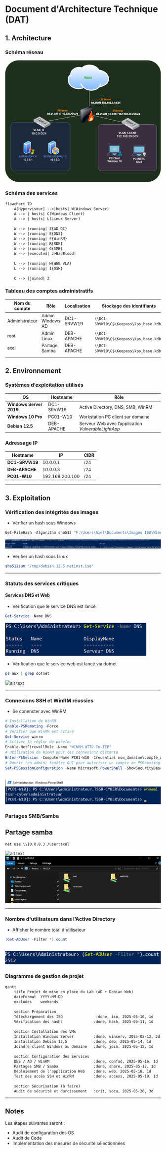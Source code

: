 
# Document d'Architecture Technique (DAT)

## 1. Architecture

### Schéma réseau

![alt text](<Lab_BadBlood.drawio.png>)


### Schéma des services

```mermaid
flowchart TD
    A[Hyperviseur] -->|hosts| W(Windows Server)
    A --> | hosts| C(Windows Client)
    A --> | hosts| L(Linux Server)

    W --> |running| Z{AD DC}
    W --> |running| E{DNS}
    W --> |running| F{WinRM}
    W --> |running| R{RDP}
    W --> |running| G{SMB} 
    W --> |executed| J>BadBlood] 

    L --> |running| H{WEB VLA}
    L --> |running| I{SSH}

    C --> |joined| Z
```



### Tableau des comptes administratifs

| Nom du compte        | Rôle              | Localisation   | Stockage des identifiants         |
|---------------------|------------------|----------------|---------------------------------------|
| Administrateur    | Admin Windows AD   | DC1-SRVW19     | `\\DC1-SRVW19\C$\Keepass\kps_base.kdbx`  |
| root                | Admin Linux        | DEB-APACHE     | `\\DC1-SRVW19\C$\Keepass\kps_base.kdbx`   |
|       axel           |  Partage Samba   |  DEB-APACHE   |   `\\DC1-SRVW19\C$\Keepass\kps_base.kdbx`  |
|                     |                     |               |                                           |
|                      |                       |                 |                                          


## 2. Environnement

### Systèmes d’exploitation utilisés
|        OS                 | Hostname   |            Rôle                              |
|--------------------------|------------|---------------------------------------------------|                
| **Windows Server 2019**  | DC1-SRVW19 | Active Directory, DNS, SMB, WinRM                | 
|  **Windows 10 Pro**       | PC01-W10   | Workstation PC client sur domaine                 | 
|  **Debian 12.5**         | DEB-APACHE | Serveur Web avec l’application _VulnerableLightApp_ | 

### Adressage IP

|        Hostname          |   IP        |  CIDR   |
|------------------------|--------------|---------|               
| **DC1-SRVW19**          | 10.0.0.1         | /24 |
|   **DEB-APACHE**        | 10.0.0.3        | /24 |
|  **PC01-W10**         | 192.168.200.100    |  /24 |

---

## 3. Exploitation

### Vérification des intégrités des images

* Vérifier un hash sous Windows
```powershell
Get-FileHash -Algorithm sha512 "F:\Users\Axel\Documents\Images ISO\Windows\Win 11\Win11_24H2_French_x64.iso"
```
![alt text](<File_Hash.png>)

* Vérifier un hash sous Linux
```bash
sha512sum "/tmp/debian.12.5.netinst.iso"
```
---

### Statuts des services critiques

#### Services DNS et Web

* Vérification que le service DNS est lancé 
```powershell
Get-Service -Name DNS
```
![alt text](<Check_DNS_Service.png>)
* Vérification que le service web est lancé via dotnet
```bash
ps aux | grep dotnet
```
![alt text](<Vérif_dotnet.png>)

---

### Connexions SSH et WinRM réussies

* Se conencter avec WinRM
```powershell
# Installation de WinRM
Enable-PSRemoting -Force
# Vérifier que WinRM est activé
Get-Service winrm
# Activer la règler de parefeu
Enable-NetFirewallRule -Name "WINRM-HTTP-In-TCP"
# Utilisation de WinRM pour des connexions distante
Enter-PSSession -ComputerName PC01-W10 -Credential nom_domaine\compte_admin
# Ouvrir (en admin) fenêtre GUI pour autoriser un compte en PSRemoting
Set-PSSessionConfiguration -Name Microsoft.PowerShell -ShowSecurityDescriptorUI
```
![alt text](<winrm_whoami.png>)
---

### Partages SMB/Samba

## Partage samba

```batch
net use \\10.0.0.3 /user:axel
```
![alt text](<Vérif_partage_samba.png>)
![alt text](<Partage_samba.png>)

---

### Nombre d'utilisateurs dans l’Active Directory

* Afficher le nombre total d'utilisateur
```powershell
(Get-ADUser -Filter *).count
```
![alt text](<Nombre_User_AD.png>)
---

### Diagramme de gestion de projet

```mermaid
gantt
    title Projet de mise en place du Lab (AD + Debian Web)
    dateFormat  YYYY-MM-DD
    excludes    weekends

    section Préparation
    Téléchargement des ISO               :done, iso, 2025-05-10, 1d
    Vérification des hashs              :done, hash, 2025-05-11, 1d

    section Installation des VMs
    Installation Windows Server         :done, winserv, 2025-05-12, 2d
    Installation Debian 12.5            :done, deb, 2025-05-14, 1d
    Joindre client Windows au domaine   :done, join, 2025-05-15, 1d

    section Configuration des Services
    DNS / AD / WinRM                    :done, confad, 2025-05-16, 1d
    Partages SMB / Samba                :done, share, 2025-05-17, 1d
    Déploiement de l'application Web    :done, web, 2025-05-18, 1d
    Test des accès SSH et WinRM         :done, access, 2025-05-19, 1d

    section Sécurisation (à faire)
    Audit de sécurité et durcissement   :crit, secu, 2025-05-20, 3d
```
---

## Notes

Les étapes suivantes seront :
- Audit de configuration des OS
- Audit de Code
- Implémentation des mesures de sécurité sélectionnées


